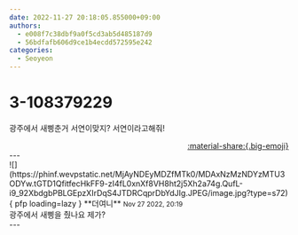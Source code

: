 ```yaml
---
date: 2022-11-27 20:18:05.855000+09:00
authors:
  - e008f7c38dbf9a0f5cd3ab5d485187d9
  - 56bdfafb606d9ce1b4ecdd572595e242
categories:
  - Seoyeon
---
```


# 3-108379229

<div class="post-container" markdown="1">
<div class="content-container md-sidebar__scrollwrap" markdown="1">

광주에서 새삥춘거 서연이맞지? 서연이라고해줘!

</div>
</div>

<div style="text-align: right;" markdown="1">
<a href="https://weverse.io/fromis9/fanpost/3-108379229" style="text-align: right;">:material-share:{.big-emoji}</a>
</div>
---

<div class="comments-container md-sidebar__scrollwrap" markdown="1">
<div class="comment" markdown="1">
<div class='id-container' markdown="1">
![](https://phinf.wevpstatic.net/MjAyNDEyMDZfMTk0/MDAxNzMzNDYzMTU3ODYw.tGTD1QfitfecHkFF9-zI4fL0xnXf8VH8ht2j5Xh2a74g.QufL-i9_92XbdgbPBLGEpzXIrDqS4JTDRCqprDbYdJIg.JPEG/image.jpg?type=s72){ pfp loading=lazy }
**<span class="artist">더여니</span>** <small>Nov 27 2022, 20:19</small><br>
</div>
<div class='comment-body' markdown="1">
광주에서 새삥을 췄나요 제가?
</div>
</div>
</div>
---

